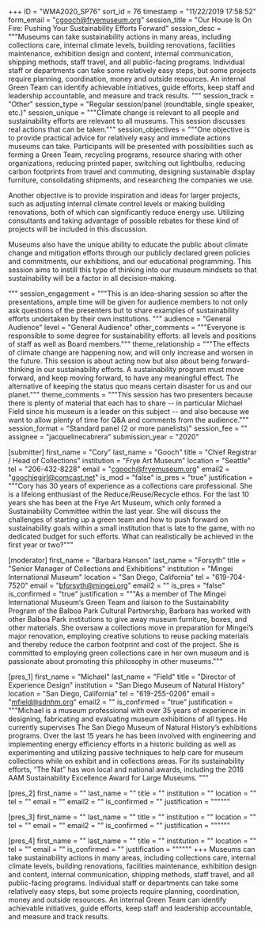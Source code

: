 +++
ID = "WMA2020_SP76"
sort_id = 76
timestamp = "11/22/2019 17:58:52"
form_email = "cgooch@fryemuseum.org"
session_title = "Our House Is On Fire: Pushing Your Sustainability Efforts Forward"
session_desc = """Museums can take sustainability actions in many areas, including collections care, internal climate levels, building renovations, facilities maintenance, exhibition design and content, internal communication, shipping methods, staff travel, and all public-facing programs. Individual staff or departments can take some relatively easy steps, but some projects require planning, coordination, money and outside resources.  An internal Green Team can identify achievable initiatives, guide efforts, keep staff and leadership accountable, and measure and track results.  """
session_track = "Other"
session_type = "Regular session/panel (roundtable, single speaker, etc.)"
session_unique = """Climate change is relevant to all people and sustainability efforts are relevant to all museums.  This session discusses real actions that can be taken."""
session_objectives = """One objective is to provide practical advice for relatively easy and immediate actions museums can take.  Participants will be presented with possibilities such as forming a Green Team, recycling programs, resource sharing with other organizations, reducing printed paper, switching out lightbulbs, reducing carbon footprints from travel and commuting, designing sustainable display furniture, consolidating shipments, and researching the companies we use.

Another objective is to provide inspiration and ideas for larger projects, such as adjusting internal climate control levels or making building renovations, both of which can significantly reduce energy use. Utilizing consultants and taking advantage of possible rebates for these kind of projects will be included in this discussion.

Museums also have the unique ability to educate the public about climate change and mitigation efforts through our publicly declared green policies and commitments, our exhibitions, and our educational programming. This session aims to instill this type of thinking into our museum mindsets so that sustainability will be a factor in all decision-making.

"""
session_engagement = """This is an idea-sharing session so after the presentations, ample time will be given for audience members to not only ask questions of the presenters but to share examples of sustainability efforts undertaken by their own institutions. """
audience = "General Audience"
level = "General Audience"
other_comments = """Everyone is responsible to some degree for sustainability efforts: all levels and positions of staff as well as Board members."""
theme_relationship = """The effects of climate change are happening now, and will only increase and worsen in the future.  This session is about acting now but also about being forward- thinking in our sustainability efforts.  A sustainability program must move forward, and keep moving forward, to have any meaningful effect.  The alternative of keeping the status quo means certain disaster for us and our planet."""
theme_comments = """This session has two presenters because there is plenty of material that each has to share -- in particular Michael Field since his museum is a leader on this subject -- and also because we want to allow plenty of time for Q&A and comments from the audience."""
session_format = "Standard panel (2 or more panelists)"
session_fee = ""
assignee = "jacquelinecabrera"
submission_year = "2020"

[submitter]
first_name = "Cory"
last_name = "Gooch"
title = "Chief Registrar / Head of Collections"
institution = "Frye Art Museum"
location = "Seattle"
tel = "206-432-8228"
email = "cgooch@fryemuseum.org"
email2 = "goochiegirl@comcast.net"
is_mod = "false"
is_pres = "true"
justification = """Cory has 30 years of experience as a collections care professional. She is a lifelong enthusiast of the Reduce/Reuse/Recycle ethos.  For the last 10 years she has been at the Frye Art Museum, which only formed a Sustainability Committee within the last year.  She will discuss the challenges of starting up a green team and how to push forward on sustainability goals within a small institution that is late to the game, with no dedicated budget for such efforts.  What can realistically be achieved in the first year or two?"""

[moderator]
first_name = "Barbara Hanson"
last_name = "Forsyth"
title = "Senior Manager of Collections and Exhibitions"
institution = "Mingei International Museum"
location = "San Diego, California"
tel = "619-704-7520"
email = "bforsyth@mingei.org"
email2 = ""
is_pres = "false"
is_confirmed = "true"
justification = """As a member of The Mingei International Museum’s Green Team and liaison to the Sustainability Program of the Balboa Park Cultural Partnership, Barbara has worked with other Balboa Park institutions to give away museum furniture, boxes, and other materials.  She oversaw a collections move in preparation for Mingei’s major renovation, employing creative solutions to reuse packing materials and thereby reduce the carbon footprint and cost of the project. She is committed to employing green collections care in her own museum and is passionate about promoting this philosophy in other museums."""

[pres_1]
first_name = "Michael"
last_name = "Field"
title = "Director of Experience Design"
institution = "San Diego Museum of Natural History"
location = "San Diego, California"
tel = "619-255-0206"
email = "mfield@sdnhm.org"
email2 = ""
is_confirmed = "true"
justification = """Michael is a museum professional with over 35 years of experience in designing, fabricating and evaluating museum exhibitions of all types. He currently supervises The San Diego Museum of Natural History’s exhibitions programs. Over the last 15 years he has been involved with engineering and implementing energy efficiency efforts in a historic building as well as experimenting and utilizing passive techniques to help care for museum collections while on exhibit and in collections areas.  For its sustainability efforts, “The Nat” has won local and national awards, including the 2016 AAM Sustainability Excellence Award for Large Museums. """

[pres_2]
first_name = ""
last_name = ""
title = ""
institution = ""
location = ""
tel = ""
email = ""
email2 = ""
is_confirmed = ""
justification = """"""

[pres_3]
first_name = ""
last_name = ""
title = ""
institution = ""
location = ""
tel = ""
email = ""
email2 = ""
is_confirmed = ""
justification = """"""

[pres_4]
first_name = ""
last_name = ""
title = ""
institution = ""
location = ""
tel = ""
email = ""
is_confirmed = ""
justification = """"""
+++
Museums can take sustainability actions in many areas, including collections care, internal climate levels, building renovations, facilities maintenance, exhibition design and content, internal communication, shipping methods, staff travel, and all public-facing programs. Individual staff or departments can take some relatively easy steps, but some projects require planning, coordination, money and outside resources.  An internal Green Team can identify achievable initiatives, guide efforts, keep staff and leadership accountable, and measure and track results.  